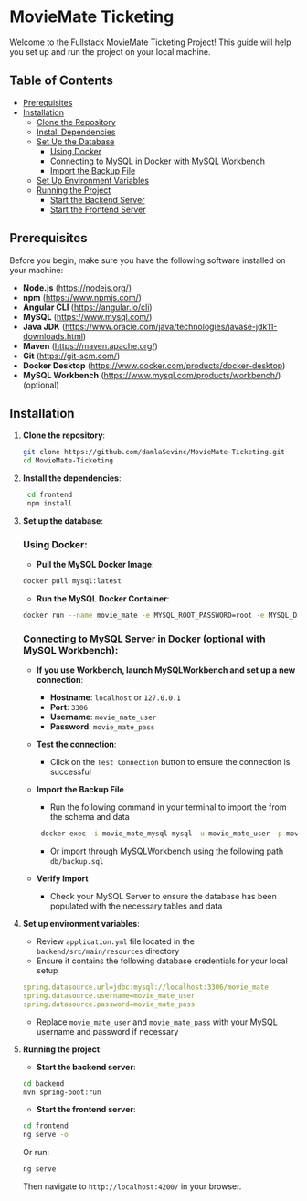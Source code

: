 # MovieMate Ticketing

Welcome to the Fullstack MovieMate Ticketing Project! This guide will help you set up and run the project on your local machine.

## Table of Contents
- [Prerequisites](#prerequisites)
- [Installation](#installation)
  - [Clone the Repository](#1-clone-the-repository)
  - [Install Dependencies](#2-install-the-dependencies)
  - [Set Up the Database](#3-set-up-the-database)
    - [Using Docker](#using-docker)
    - [Connecting to MySQL in Docker with MySQL Workbench](#connecting-to-mysql-in-docker-with-mysql-workbench)
    - [Import the Backup File](#import-the-backup-file)
  - [Set Up Environment Variables](#4-set-up-environment-variables)
  - [Running the Project](#5-running-the-project)
    - [Start the Backend Server](#start-the-backend-server)
    - [Start the Frontend Server](#start-the-frontend-server)

## Prerequisites

Before you begin, make sure you have the following software installed on your machine:
- **Node.js** (https://nodejs.org/)
- **npm** (https://www.npmjs.com/)
- **Angular CLI** (https://angular.io/cli)
- **MySQL** (https://www.mysql.com/)
- **Java JDK** (https://www.oracle.com/java/technologies/javase-jdk11-downloads.html)
- **Maven** (https://maven.apache.org/)
- **Git** (https://git-scm.com/)
- **Docker Desktop** (https://www.docker.com/products/docker-desktop)
- **MySQL Workbench** (https://www.mysql.com/products/workbench/) (optional)

## Installation

1. **Clone the repository**:
    ```bash
    git clone https://github.com/damlaSevinc/MovieMate-Ticketing.git
    cd MovieMate-Ticketing
    ```

2. **Install the dependencies**:
   ```bash
    cd frontend
    npm install
    ```

3. **Set up the database**:

    ### Using Docker:
    - **Pull the MySQL Docker Image**:
    ```bash
    docker pull mysql:latest
    ```
    - **Run the MySQL Docker Container**:
    ```bash
    docker run --name movie_mate -e MYSQL_ROOT_PASSWORD=root -e MYSQL_DATABASE=movie_mate -e MYSQL_USER=movie_mate_user -e MYSQL_PASSWORD=movie_mate_pass -d mysql:latest
    ```

    ### Connecting to MySQL Server in Docker (optional with MySQL Workbench):

    - **If you use Workbench, launch MySQLWorkbench and set up a new connection**:
        - **Hostname**: `localhost` or `127.0.0.1`
        - **Port**: `3306`
        - **Username**: `movie_mate_user`
        - **Password**: `movie_mate_pass`

    - **Test the connection**:
        - Click on the `Test Connection` button to ensure the connection is successful

    - **Import the Backup File**
        - Run the following command in your terminal to import the from the schema and data
        ```bash
         docker exec -i movie_mate_mysql mysql -u movie_mate_user -p movie_mate_pass movie_mate < db/backup.sql
        ```
        - Or import through MySQLWorkbench using the following path `db/backup.sql`

    - **Verify Import**
        - Check your MySQL Server to ensure the database has been populated with the necessary tables and data

4. **Set up environment variables**:
    - Review `application.yml` file located in the `backend/src/main/resources` directory
    - Ensure it contains the following database credentials for your local setup
    ```yaml
    spring.datasource.url=jdbc:mysql://localhost:3306/movie_mate
    spring.datasource.username=movie_mate_user
    spring.datasource.password=movie_mate_pass
    ```
    - Replace `movie_mate_user` and `movie_mate_pass` with your MySQL username and password if necessary

5. **Running the project**:
    - **Start the backend server**:
    ```bash
    cd backend
    mvn spring-boot:run
    ```
    - **Start the frontend server**:
    ```bash
    cd frontend
    ng serve -o
    ```
    Or run:
    ```bash
    ng serve
    ```
    Then navigate to `http://localhost:4200/` in your browser.